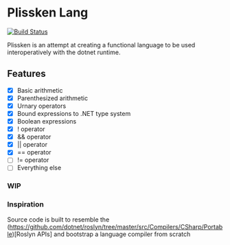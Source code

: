 # Plissken Lang

[![Build Status](https://dev.azure.com/spkellydev/Plissken/_apis/build/status/spkellydev.plissken?branchName=master)](https://dev.azure.com/spkellydev/Plissken/_build/latest?definitionId=1&branchName=master)

Plissken is an attempt at creating a functional language to be used interoperatively with the dotnet runtime.

## Features

- [x] Basic arithmetic
- [x] Parenthesized arithmetic
- [x] Urnary operators
- [x] Bound expressions to .NET type system
- [x] Boolean expressions
- [x] ! <not> operator
- [x] && <and> operator
- [x] || <or> operator
- [x] == <equal> operator
- [ ] != <not-equal> operator
- [ ] Everything else

### WIP

### Inspiration

Source code is built to resemble the (https://github.com/dotnet/roslyn/tree/master/src/Compilers/CSharp/Portable)[Roslyn APIs] and bootstrap a language compiler from scratch